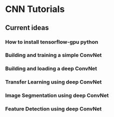 # CNN Tutorials

## Current ideas

### How to install tensorflow-gpu python

### Building and training a simple ConvNet

### Building and loading a deep ConvNet

### Transfer Learning using deep ConvNet

### Image Segmentation using deep ConvNet

### Feature Detection using deep ConvNet
